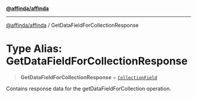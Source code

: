 [**@affinda/affinda**](../README.md)

***

[@affinda/affinda](../globals.md) / GetDataFieldForCollectionResponse

# Type Alias: GetDataFieldForCollectionResponse

> **GetDataFieldForCollectionResponse** = [`CollectionField`](../interfaces/CollectionField.md)

Contains response data for the getDataFieldForCollection operation.
